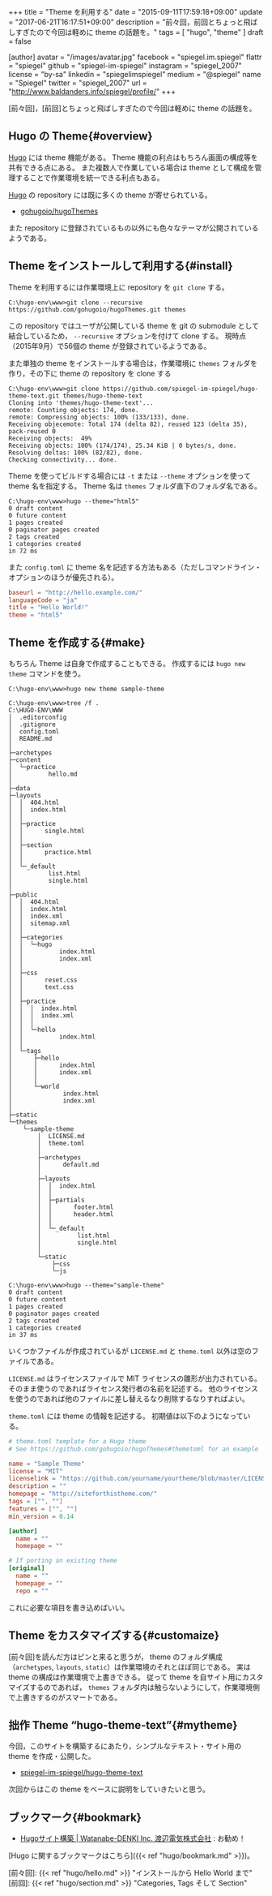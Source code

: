 +++
title = "Theme を利用する"
date = "2015-09-11T17:59:18+09:00"
update = "2017-06-21T16:17:51+09:00"
description = "前々回，前回とちょっと飛ばしすぎたので今回は軽めに theme の話題を。"
tags = [ "hugo", "theme" ]
draft = false

[author]
  avatar = "/images/avatar.jpg"
  facebook = "spiegel.im.spiegel"
  flattr = "spiegel"
  github = "spiegel-im-spiegel"
  instagram = "spiegel_2007"
  license = "by-sa"
  linkedin = "spiegelimspiegel"
  medium = "@spiegel"
  name = "Spiegel"
  twitter = "spiegel_2007"
  url = "http://www.baldanders.info/spiegel/profile/"
+++

[前々回]，[前回]とちょっと飛ばしすぎたので今回は軽めに theme の話題を。

## Hugo の Theme{#overview}

[Hugo] には theme 機能がある。
Theme 機能の利点はもちろん画面の構成等を共有できる点にある。
また複数人で作業している場合は theme として構成を管理することで作業環境を統一できる利点もある。

[Hugo] の repository には既に多くの theme が寄せられている。

- [gohugoio/hugoThemes](https://github.com/gohugoio/hugoThemes)

また repository に登録されているもの以外にも色々なテーマが公開されているようである。

## Theme をインストールして利用する{#install}

Theme を利用するには作業環境上に repository を `git clone` する。

```
C:\hugo-env\www>git clone --recursive https://github.com/gohugoio/hugoThemes.git themes
```

この repository ではユーザが公開している theme を git の submodule として結合しているため， `--recursive` オプションを付けて clone する。
現時点（2015年9月）で56個の theme が登録されているようである。

また単独の theme をインストールする場合は，作業環境に `themes` フォルダを作り，その下に theme の repository を clone する

```
C:\hugo-env\www>git clone https://github.com/spiegel-im-spiegel/hugo-theme-text.git themes/hugo-theme-text
Cloning into 'themes/hugo-theme-text'...
remote: Counting objects: 174, done.
remote: Compressing objects: 100% (133/133), done.
Receiving objecemote: Total 174 (delta 82), reused 123 (delta 35), pack-reused 0
Receiving objects:  49%
Receiving objects: 100% (174/174), 25.34 KiB | 0 bytes/s, done.
Resolving deltas: 100% (82/82), done.
Checking connectivity... done.
```

Theme を使ってビルドする場合には `-t` または `--theme` オプションを使って theme 名を指定する。
Theme 名は `themes` フォルダ直下のフォルダ名である。

```
C:\hugo-env\www>hugo --theme="html5"
0 draft content
0 future content
1 pages created
0 paginator pages created
2 tags created
1 categories created
in 72 ms
```

また `config.toml` に theme 名を記述する方法もある（ただしコマンドライン・オプションのほうが優先される）。

```toml:config.toml
baseurl = "http://hello.example.com/"
languageCode = "ja"
title = "Hello World!"
theme = "html5"
```

## Theme を作成する{#make}

もちろん Theme は自身で作成することもできる。
作成するには `hugo new theme` コマンドを使う。

```
C:\hugo-env\www>hugo new theme sample-theme

C:\hugo-env\www>tree /f .
C:\HUGO-ENV\WWW
│  .editorconfig
│  .gitignore
│  config.toml
│  README.md
│
├─archetypes
├─content
│  └─practice
│          hello.md
│
├─data
├─layouts
│  │  404.html
│  │  index.html
│  │
│  ├─practice
│  │      single.html
│  │
│  ├─section
│  │      practice.html
│  │
│  └─_default
│          list.html
│          single.html
│
├─public
│  │  404.html
│  │  index.html
│  │  index.xml
│  │  sitemap.xml
│  │
│  ├─categories
│  │  └─hugo
│  │          index.html
│  │          index.xml
│  │
│  ├─css
│  │      reset.css
│  │      text.css
│  │
│  ├─practice
│  │  │  index.html
│  │  │  index.xml
│  │  │
│  │  └─hello
│  │          index.html
│  │
│  └─tags
│      ├─hello
│      │      index.html
│      │      index.xml
│      │
│      └─world
│              index.html
│              index.xml
│
├─static
└─themes
    └─sample-theme
        │  LICENSE.md
        │  theme.toml
        │
        ├─archetypes
        │      default.md
        │
        ├─layouts
        │  │  index.html
        │  │
        │  ├─partials
        │  │      footer.html
        │  │      header.html
        │  │
        │  └─_default
        │          list.html
        │          single.html
        │
        └─static
            ├─css
            └─js

C:\hugo-env\www>hugo --theme="sample-theme"
0 draft content
0 future content
1 pages created
0 paginator pages created
2 tags created
1 categories created
in 37 ms
```

いくつかファイルが作成されているが `LICENSE.md` と `theme.toml` 以外は空のファイルである。

`LICENSE.md` はライセンスファイルで MIT ライセンスの雛形が出力されている。
そのまま使うのであればライセンス発行者の名前を記述する。
他のライセンスを使うのであれば他のファイルに差し替えるなり削除するなりすればよい。

`theme.toml` には theme の情報を記述する。
初期値は以下のようになっている。

```toml:themes/sample-theme/theme.toml
# theme.toml template for a Hugo theme
# See https://github.com/gohugoio/hugoThemes#themetoml for an example

name = "Sample Theme"
license = "MIT"
licenselink = "https://github.com/yourname/yourtheme/blob/master/LICENSE.md"
description = ""
homepage = "http://siteforthistheme.com/"
tags = ["", ""]
features = ["", ""]
min_version = 0.14

[author]
  name = ""
  homepage = ""

# If porting an existing theme
[original]
  name = ""
  homepage = ""
  repo = ""
```

これに必要な項目を書き込めばいい。

## Theme をカスタマイズする{#customaize}

[前々回]を読んだ方はピンと来ると思うが， theme のフォルダ構成（`archetypes`, `layouts`, `static`）は作業環境のそれとほぼ同じである。
実は theme の構成は作業環境で上書きできる。
従って theme を自サイト用にカスタマイズするのであれば， `themes` フォルダ内は触らないようにして，作業環境側で上書きするのがスマートである。

## 拙作 Theme “hugo-theme-text”{#mytheme}

今回，このサイトを構築するにあたり，シンプルなテキスト・サイト用の theme を作成・公開した。

- [spiegel-im-spiegel/hugo-theme-text](https://github.com/spiegel-im-spiegel/hugo-theme-text)

次回からはこの theme をベースに説明をしていきたいと思う。

## ブックマーク{#bookmark}

- [Hugoサイト構築 | Watanabe-DENKI Inc. 渡辺電気株式会社](http://wdkk.co.jp/lab/hugo/) : お勧め！

[Hugo に関するブックマークはこちら]({{< ref "hugo/bookmark.md" >}})。

[Hugo]: https://gohugo.io/ "Hugo :: A fast and modern static website engine"
[前々回]: {{< ref "hugo/hello.md" >}} "インストールから Hello World まで"
[前回]: {{< ref "hugo/section.md" >}} "Categories, Tags そして Section"
